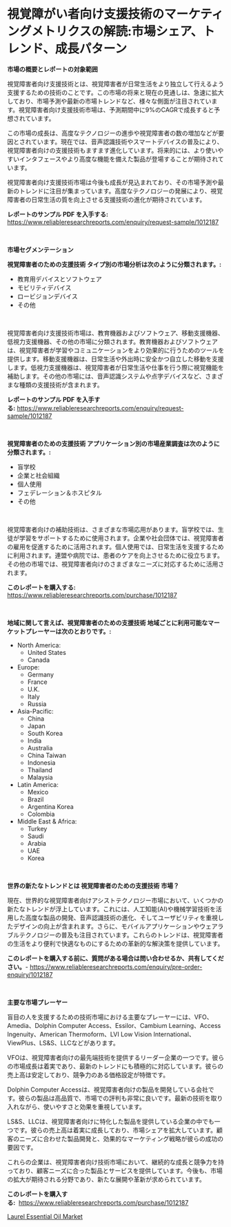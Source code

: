 <p><h1>視覚障がい者向け支援技術のマーケティングメトリクスの解読:市場シェア、トレンド、成長パターン</h1></p><p><strong>市場の概要とレポートの対象範囲</strong></p>
<p><p>視覚障害者向け支援技術とは、視覚障害者が日常生活をより独立して行えるよう支援するための技術のことです。この市場の将来と現在の見通しは、急速に拡大しており、市場予測や最新の市場トレンドなど、様々な側面が注目されています。視覚障害者向け支援技術市場は、予測期間中に9%のCAGRで成長すると予想されています。</p><p>この市場の成長は、高度なテクノロジーの進歩や視覚障害者の数の増加などが要因とされています。現在では、音声認識技術やスマートデバイスの普及により、視覚障害者向けの支援技術もますます進化しています。将来的には、より使いやすいインタフェースやより高度な機能を備えた製品が登場することが期待されています。</p><p>視覚障害者向け支援技術市場は今後も成長が見込まれており、その市場予測や最新のトレンドに注目が集まっています。高度なテクノロジーの発展により、視覚障害者の日常生活の質を向上させる支援技術の進化が期待されています。</p></p>
<p><strong>レポートのサンプル PDF を入手する:</strong> <a href="https://www.reliableresearchreports.com/enquiry/request-sample/1012187">https://www.reliableresearchreports.com/enquiry/request-sample/1012187</a></p>
<p>&nbsp;</p>
<p><strong>市場セグメンテーション</strong></p>
<p><strong>視覚障害者のための支援技術 タイプ別の市場分析は次のように分類されます。:</strong></p>
<p><ul><li>教育用デバイスとソフトウェア</li><li>モビリティデバイス</li><li>ロービジョンデバイス</li><li>その他</li></ul></p>
<p>&nbsp;</p>
<p><p>視覚障害者向け支援技術市場は、教育機器およびソフトウェア、移動支援機器、低視力支援機器、その他の市場に分類されます。教育機器およびソフトウェアは、視覚障害者が学習やコミュニケーションをより効果的に行うためのツールを提供します。移動支援機器は、日常生活や外出時に安全かつ自立した移動を支援します。低視力支援機器は、視覚障害者が日常生活や仕事を行う際に視覚機能を補助します。その他の市場には、音声認識システムや点字デバイスなど、さまざまな種類の支援技術が含まれます。</p></p>
<p><strong>レポートのサンプル PDF を入手する:</strong>&nbsp;<a href="https://www.reliableresearchreports.com/enquiry/request-sample/1012187">https://www.reliableresearchreports.com/enquiry/request-sample/1012187</a></p>
<p>&nbsp;</p>
<p><strong> 視覚障害者のための支援技術 アプリケーション別の市場産業調査は次のように分類されます。:</strong></p>
<p><ul><li>盲学校</li><li>企業と社会組織</li><li>個人使用</li><li>フェデレーション＆ホスピタル</li><li>その他</li></ul></p>
<p>&nbsp;</p>
<p><p>視覚障害者向けの補助技術は、さまざまな市場応用があります。盲学校では、生徒が学習をサポートするために使用されます。企業や社会団体では、視覚障害者の雇用を促進するために活用されます。個人使用では、日常生活を支援するために利用されます。連盟や病院では、患者のケアを向上させるために役立ちます。その他の市場では、視覚障害者向けのさまざまなニーズに対応するために活用されます。</p></p>
<p><strong>このレポートを購入する:</strong>&nbsp; <a href="https://www.reliableresearchreports.com/purchase/1012187">https://www.reliableresearchreports.com/purchase/1012187</a></p>
<p>&nbsp;</p>
<p><strong>地域に関して言えば、視覚障害者のための支援技術 地域ごとに利用可能なマーケットプレーヤーは次のとおりです。:</strong></p>
<p><ul>
    <li>
        North America:
        <ul>
            <li>United States</li>
            <li>Canada</li>
        </ul>
    </li>
    <li>
        Europe:
        <ul>
            <li>Germany</li>
            <li>France</li>
            <li>U.K.</li>
            <li>Italy</li>
            <li>Russia</li>
        </ul>
    </li>
    <li>
        Asia-Pacific:
        <ul>
            <li>China</li>
            <li>Japan</li>
            <li>South Korea</li>
            <li>India</li>
            <li>Australia</li>
            <li>China Taiwan</li>
            <li>Indonesia</li>
            <li>Thailand</li>
            <li>Malaysia</li>
        </ul>
    </li>
    <li>
        Latin America:
        <ul>
            <li>Mexico</li>
            <li>Brazil</li>
            <li>Argentina Korea</li>
            <li>Colombia</li>
        </ul>
    </li>
    <li>
        Middle East & Africa:
        <ul>
            <li>Turkey</li>
            <li>Saudi</li>
            <li>Arabia</li>
            <li>UAE</li>
            <li>Korea</li>
        </ul>
    </li>
    </ul></p>
<p>&nbsp;</p>
<p><strong>世界の新たなトレンドとは 視覚障害者のための支援技術 市場？</strong></p>
<p><p>現在、世界的な視覚障害者向けアシストテクノロジー市場において、いくつかの新たなトレンドが浮上しています。これには、人工知能(AI)や機械学習技術を活用した高度な製品の開発、音声認識技術の進化、そしてユーザビリティを重視したデザインの向上が含まれます。さらに、モバイルアプリケーションやウェアラブルテクノロジーの普及も注目されています。これらのトレンドは、視覚障害者の生活をより便利で快適なものにするための革新的な解決策を提供しています。</p></p>
<p><strong>このレポートを購入する前に、質問がある場合は問い合わせるか、共有してください。</strong>- <a href="https://www.reliableresearchreports.com/enquiry/pre-order-enquiry/1012187">https://www.reliableresearchreports.com/enquiry/pre-order-enquiry/1012187</a></p>
<p>&nbsp;</p>
<p><strong>主要な市場プレーヤー</strong></p>
<p><p>盲目の人を支援するための技術市場における主要なプレーヤーには、VFO、Amedia、Dolphin Computer Access、Essilor、Cambium Learning、Access Ingenuity、American Thermoform、LVI Low Vision International、ViewPlus、LS&S、LLCなどがあります。</p><p>VFOは、視覚障害者向けの最先端技術を提供するリーダー企業の一つです。彼らの市場成長は着実であり、最新のトレンドにも積極的に対応しています。彼らの売上高は安定しており、競争力のある価格設定が特徴です。</p><p>Dolphin Computer Accessは、視覚障害者向けの製品を開発している会社です。彼らの製品は高品質で、市場での評判も非常に良いです。最新の技術を取り入れながら、使いやすさと効果を重視しています。</p><p>LS&S、LLCは、視覚障害者向けに特化した製品を提供している企業の中でも一つです。彼らの売上高は着実に成長しており、市場シェアを拡大しています。顧客のニーズに合わせた製品開発と、効果的なマーケティング戦略が彼らの成功の要因です。</p><p>これらの企業は、視覚障害者向け技術市場において、継続的な成長と競争力を持っており、顧客ニーズに合った製品とサービスを提供しています。今後も、市場の拡大が期待される分野であり、新たな展開や革新が求められています。</p></p>
<p><strong>このレポートを購入する:</strong>&nbsp;&nbsp;<a href="https://www.reliableresearchreports.com/purchase/1012187">https://www.reliableresearchreports.com/purchase/1012187</a></p>
<p><p><a href="https://github.com/AKSHATREPORTPRIME/Market-Research-Report-List-3/blob/main/laurel-essential-oil-market.md">Laurel Essential Oil Market</a></p></p>